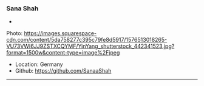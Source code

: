 ### Sana Shah

-
Photo: https://images.squarespace-cdn.com/content/5da758277c395c79fe8d5917/1576513018265-VU73VWI6JJ9ZSTXCQYMF/YinYang_shutterstock_442341523.jpg?format=1500w&content-type=image%2Fjpeg
- Location: Germany
- Github: https://github.com/SanaaShah

***
